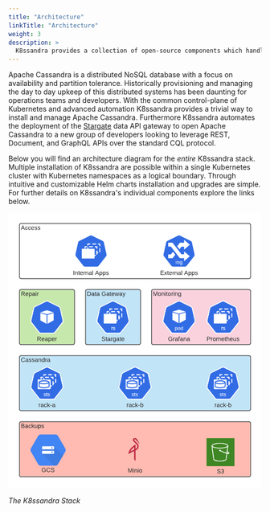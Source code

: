 ```yaml
---
title: "Architecture"
linkTitle: "Architecture"
weight: 3
description: >
  K8ssandra provides a collection of open-source components which handle the automated management of Apache Cassandra clusters deployed on Kubernetes.
---
```


Apache Cassandra is a distributed NoSQL database with a focus on availability and partition tolerance. Historically provisioning and managing the day to day upkeep of this distributed systems has been daunting for operations teams and developers. With the common control-plane of Kubernetes and advanced automation K8ssandra provides a trivial way to install and manage Apache Cassandra. Furthermore K8ssandra automates the deployment of the [Stargate](https://stargate.io/) data API gateway to open Apache Cassandra to a new group of developers looking to leverage REST, Document, and GraphQL APIs over the standard CQL protocol.

Below you will find an architecture diagram for the _entire_ K8ssandra stack. Multiple installation of K8ssandra are possible within a single Kubernetes cluster with Kubernetes namespaces as a logical boundary. Through intuitive and customizable Helm charts installation and upgrades are simple. For further details on K8ssandra's individual components explore the links below.

![K8ssandra Architecture](architecture.png)

_The K8ssandra Stack_
